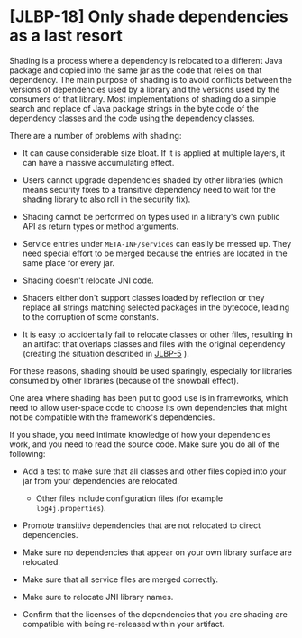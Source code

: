 # [JLBP-18] Only shade dependencies as a last resort

Shading is a process where a dependency is relocated to a different Java package
and copied into the same jar as the code that relies on that dependency.
The main purpose of shading is to avoid conflicts
between the versions of dependencies used by a library and the versions used
by the consumers of that library. Most implementations of shading do a simple
search and replace of Java package strings in the byte code of the dependency
classes and the code using the dependency classes.

There are a number of problems with shading:

- It can cause considerable size bloat. If it is applied at multiple layers,
  it can have a massive accumulating effect.

- Users cannot upgrade dependencies shaded by other libraries (which means
  security fixes to a transitive dependency need to wait for the shading library
  to also roll in the security fix).

- Shading cannot be performed on types used in a library's own public API as return
  types or method arguments.

- Service entries under `META-INF/services` can easily be messed up. They need
  special effort to be merged because the entries are located in the same place
  for every jar.

- Shading doesn't relocate JNI code.

- Shaders either don't support classes loaded by reflection or they replace all
  strings matching selected packages in the bytecode, leading to the corruption
  of some constants.

- It is easy to accidentally fail to relocate classes or other files, resulting in
  an artifact that overlaps classes and files with the original dependency
  (creating the situation described in [JLBP-5](JLBP-5.md) ).

For these reasons, shading should be used sparingly, especially for libraries
consumed by other libraries (because of the snowball effect).

One area where shading has been put to good use is in frameworks, which need to
allow user-space code to choose its own dependencies that might not be
compatible with the framework's dependencies.

If you shade, you need intimate knowledge of how your dependencies work, and
you need to read the source code. Make sure you do all of the following:

- Add a test to make sure that all classes and other files copied into your jar
  from your dependencies are relocated.

  - Other files include configuration files (for example `log4j.properties`).

- Promote transitive dependencies that are not relocated to direct
  dependencies.

- Make sure no dependencies that appear on your own library surface are
  relocated.

- Make sure that all service files are merged correctly.

- Make sure to relocate JNI library names.

- Confirm that the licenses of the dependencies that you are shading are
  compatible with being re-released within your artifact.
